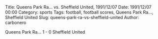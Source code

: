 Title: Queens Park Ra… vs. Sheffield United, 1991/12/07
Date: 1991/12/07 00:00
Category: sports
Tags: football, football scores, Queens Park Ra…, Sheffield United
Slug: queens-park-ra-vs-sheffield-united
Author: carbonero


Queens Park Ra… 1 - 0 Sheffield United
